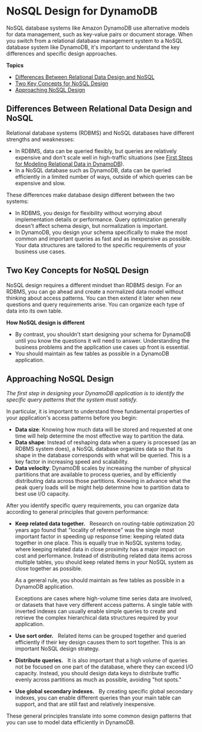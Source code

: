 # NoSQL Design for DynamoDB<a name="bp-general-nosql-design"></a>

NoSQL database systems like Amazon DynamoDB use alternative models for data management, such as key\-value pairs or document storage\. When you switch from a relational database management system to a NoSQL database system like DynamoDB, it's important to understand the key differences and specific design approaches\.

**Topics**
+ [Differences Between Relational Data Design and NoSQL](#bp-general-nosql-design-vs-relational)
+ [Two Key Concepts for NoSQL Design](#bp-general-nosql-design-concepts)
+ [Approaching NoSQL Design](#bp-general-nosql-design-approach)

## Differences Between Relational Data Design and NoSQL<a name="bp-general-nosql-design-vs-relational"></a>

Relational database systems \(RDBMS\) and NoSQL databases have different strengths and weaknesses:
+ In RDBMS, data can be queried flexibly, but queries are relatively expensive and don't scale well in high\-traffic situations \(see [First Steps for Modeling Relational Data in DynamoDB](bp-modeling-nosql.md)\)\.
+ In a NoSQL database such as DynamoDB, data can be queried efficiently in a limited number of ways, outside of which queries can be expensive and slow\.

These differences make database design different between the two systems:
+ In RDBMS, you design for flexibility without worrying about implementation details or performance\. Query optimization generally doesn't affect schema design, but normalization is important\.
+ In DynamoDB, you design your schema specifically to make the most common and important queries as fast and as inexpensive as possible\. Your data structures are tailored to the specific requirements of your business use cases\.

## Two Key Concepts for NoSQL Design<a name="bp-general-nosql-design-concepts"></a>

NoSQL design requires a different mindset than RDBMS design\. For an RDBMS, you can go ahead and create a normalized data model without thinking about access patterns\. You can then extend it later when new questions and query requirements arise\. You can organize each type of data into its own table\.

**How NoSQL design is different**
+ By contrast, you shouldn't start designing your schema for DynamoDB until you know the questions it will need to answer\. Understanding the business problems and the application use cases up front is essential\.
+ You should maintain as few tables as possible in a DynamoDB application\.

## Approaching NoSQL Design<a name="bp-general-nosql-design-approach"></a>

*The first step in designing your DynamoDB application is to identify the specific query patterns that the system must satisfy\.*

In particular, it is important to understand three fundamental properties of your application's access patterns before you begin:
+ **Data size**: Knowing how much data will be stored and requested at one time will help determine the most effective way to partition the data\.
+ **Data shape**: Instead of reshaping data when a query is processed \(as an RDBMS system does\), a NoSQL database organizes data so that its shape in the database corresponds with what will be queried\. This is a key factor in increasing speed and scalability\.
+ **Data velocity**: DynamoDB scales by increasing the number of physical partitions that are available to process queries, and by efficiently distributing data across those partitions\. Knowing in advance what the peak query loads will be might help determine how to partition data to best use I/O capacity\.

After you identify specific query requirements, you can organize data according to general principles that govern performance:
+ **Keep related data together\.**   Research on routing\-table optimization 20 years ago found that "locality of reference" was the single most important factor in speeding up response time: keeping related data together in one place\. This is equally true in NoSQL systems today, where keeping related data in close proximity has a major impact on cost and performance\. Instead of distributing related data items across multiple tables, you should keep related items in your NoSQL system as close together as possible\.

  As a general rule, you should maintain as few tables as possible in a DynamoDB application\.

  Exceptions are cases where high\-volume time series data are involved, or datasets that have very different access patterns\. A single table with inverted indexes can usually enable simple queries to create and retrieve the complex hierarchical data structures required by your application\.
+ **Use sort order\.**   Related items can be grouped together and queried efficiently if their key design causes them to sort together\. This is an important NoSQL design strategy\.
+ **Distribute queries\.**   It is also important that a high volume of queries not be focused on one part of the database, where they can exceed I/O capacity\. Instead, you should design data keys to distribute traffic evenly across partitions as much as possible, avoiding "hot spots\."
+ **Use global secondary indexes\.**   By creating specific global secondary indexes, you can enable different queries than your main table can support, and that are still fast and relatively inexpensive\.

These general principles translate into some common design patterns that you can use to model data efficiently in DynamoDB\.